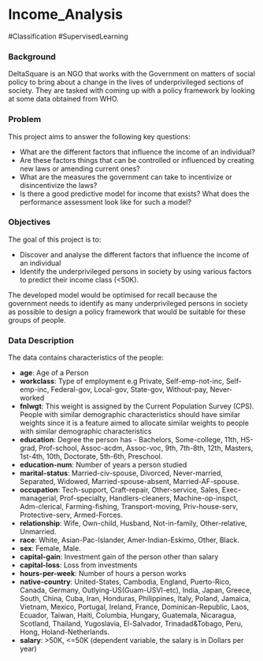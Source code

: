 # Income_Analysis
#Classification #SupervisedLearning

### Background

DeltaSquare is an NGO that works with the Government on matters of social policy to bring about a change in the lives of underprivileged sections of society. 
They are tasked with coming up with a policy framework by looking at some data obtained from WHO. 

### Problem

This project aims to answer the following key questions:
- What are the different factors that influence the income of an individual?
- Are these factors things that can be controlled or influenced by creating new laws or amending current ones?
- What are the measures the government can take to incentivize or disincentivize the laws?
- Is there a good predictive model for income that exists? What does the performance assessment look like for such a model?

### Objectives

The goal of this project is to: 
- Discover and analyse the different factors that influence the income of an individual
- Identify the underprivileged persons in society by using various factors to predict their income class (<50K).

The developed model would be optimised for recall because the government needs to identify as many underprivileged persons in society as possible to design a 
policy framework that would be suitable for these groups of people.

### Data Description

The data contains characteristics of the people:

- **age**: Age of a Person
- **workclass**: Type of employment e.g Private, Self-emp-not-inc, Self-emp-inc, Federal-gov, Local-gov, State-gov, Without-pay, Never-worked
- **fnlwgt**: This weight is assigned by the Current Population Survey (CPS). People with similar demographic characteristics should have similar weights since it is a feature aimed to allocate similar weights to people with similar demographic characteristics
- **education**: Degree the person has - Bachelors, Some-college, 11th, HS-grad, Prof-school, Assoc-acdm, Assoc-voc, 9th, 7th-8th, 12th, Masters, 1st-4th, 10th, Doctorate, 5th-6th, Preschool.
- **education-num**: Number of years a person studied
- **marital-status**: Married-civ-spouse, Divorced, Never-married, Separated, Widowed, Married-spouse-absent, Married-AF-spouse.
- **occupation**: Tech-support, Craft-repair, Other-service, Sales, Exec-managerial, Prof-specialty, Handlers-cleaners, Machine-op-inspct, Adm-clerical, Farming-fishing, Transport-moving, Priv-house-serv, Protective-serv, Armed-Forces.
- **relationship**: Wife, Own-child, Husband, Not-in-family, Other-relative, Unmarried.
- **race**: White, Asian-Pac-Islander, Amer-Indian-Eskimo, Other, Black.
- **sex**: Female, Male.
- **capital-gain**: Investment gain of the person other than salary
- **capital-loss**: Loss from investments
- **hours-per-week**: Number of hours a person works
- **native-country**: United-States, Cambodia, England, Puerto-Rico, Canada, Germany, Outlying-US(Guam-USVI-etc), India, Japan, Greece, South, China, Cuba, Iran, Honduras, Philippines, Italy, Poland, Jamaica, Vietnam, Mexico, Portugal, Ireland, France, Dominican-Republic, Laos, Ecuador, Taiwan, Haiti, Columbia, Hungary, Guatemala, Nicaragua, Scotland, Thailand, Yugoslavia, El-Salvador, Trinadad&Tobago, Peru, Hong, Holand-Netherlands.
- **salary**: >50K, <=50K (dependent variable, the salary is in Dollars per year)
